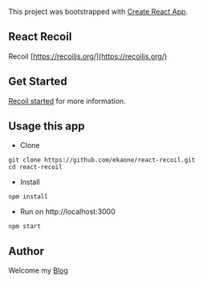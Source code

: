 This project was bootstrapped with [Create React App](https://github.com/facebook/create-react-app).

## React Recoil

Recoil [https://recoiljs.org/](https://recoiljs.org/)

## Get Started

[Recoil started](https://recoiljs.org/docs/introduction/getting-started/) for more information.

## Usage this app

- Clone
```
git clone https://github.com/ekaone/react-recoil.git
cd react-recoil
```

- Install
```
npm install
```

- Run on http://localhost:3000
```
npm start
```

## Author
Welcome my [Blog](https://www.ekaprasetia.com/)
